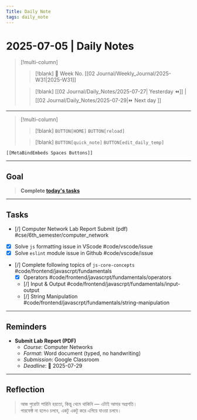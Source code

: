 ```yaml
---
Title: Daily Note
tags: daily_note
---
```


# 2025-07-05 | Daily Notes

> [!multi-column]
> 
>> [!blank]
>> 📅 Week No. [[02 Journal/Weekly_Journal/2025-W31|2025-W31]]
>
>> [!blank]
>> [[02 Journal/Daily_Notes/2025-07-27| Yesterday ⏪]] |  [[02 Journal/Daily_Notes/2025-07-29|⏩ Next day ]]

---

> [!multi-column]
>
>> [!blank]
>> `BUTTON[HOME]` 
>> `BUTTON[reload]`
>
>> [!blank]
>> `BUTTON[quick_note]` 
>> `BUTTON[edit_daily_temp]` 
 
 ```meta-bind-embed
 [[MetaBindEmbeds Spaces Buttons]]
 ```
 
---

## Goal

> **Complete [today's tasks](#Tasks)**

---

## Tasks

   - [/] Computer Network Lab Report Submit (pdf) #cse/6th_semester/computer_network 
   - [x] Solve `js` formatting issue in VScode #code/vscode/issue
   - [x] Solve `eslint` module issue in Github #code/vscode/issue 
   - [/] Complete following topics of `js-core-concepts` #code/frontend/javascrpt/fundamentals
	   - [x] Operators #code/frontend/javascrpt/fundamentals/operators
	   - [/] Input & Output #code/frontend/javascrpt/fundamentals/input-output
	   - [/] String Manipulation #code/frontend/javascrpt/fundamentals/string-manipulation

---

## Reminders

-  **Submit Lab Report (PDF)**
   - _Course_: Computer Networks  
   - _Format_: Word document (typed, no handwriting)  
   - _Submission_: Google Classroom  
   - _Deadline_: 📅 2025-07-29

---

## Reflection

> আজ পুরোটা পারিনি হয়তো, কিন্তু থেমে থাকিনি — এটাই আমার অগ্রগতি।  
> পারফেক্ট না হলেও চলবে, একটু একটু করে এগিয়ে যাওয়া চলবে।